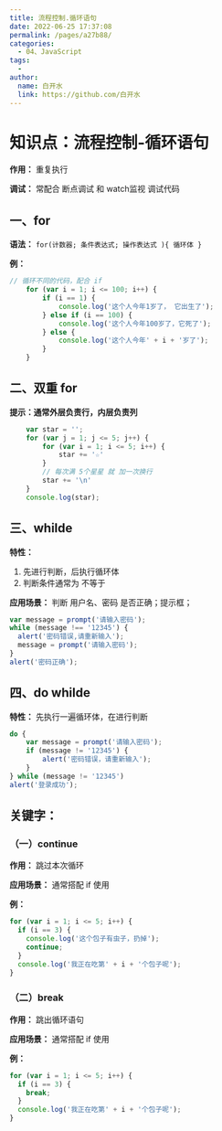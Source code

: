 ```yaml
---
title: 流程控制.循环语句
date: 2022-06-25 17:37:08
permalink: /pages/a27b88/
categories:
  - 04、JavaScript
tags:
  - 
author: 
  name: 白开水
  link: https://github.com/白开水
---
```

# 知识点：流程控制-循环语句

**作用：** 重复执行

**调试：** 常配合 断点调试 和 watch监视 调试代码

## 一、for

**语法：** `for(计数器; 条件表达式; 操作表达式 ){ 循环体 }`

**例：**
```js
// 循环不同的代码，配合 if 
    for (var i = 1; i <= 100; i++) {
        if (i == 1) {
            console.log('这个人今年1岁了， 它出生了');
        } else if (i == 100) {
            console.log('这个人今年100岁了，它死了');
        } else {
            console.log('这个人今年' + i + '岁了');
        }
    }
```
    
## 二、双重 for

**提示：通常外层负责行，内层负责列**

```js
    var star = '';
    for (var j = 1; j <= 5; j++) {
        for (var i = 1; i <= 5; i++) {
            star += '☆'
        }
        // 每次满 5个星星 就 加一次换行
        star += '\n'
    }
    console.log(star);
```
    
## 三、whilde

**特性：** 
1. 先进行判断，后执行循环体
2. 判断条件通常为 不等于

**应用场景：** 判断 用户名、密码 是否正确；提示框；

```js
var message = prompt('请输入密码');
while (message !== '12345') {
  alert('密码错误,请重新输入');
  message = prompt('请输入密码');
}
alert('密码正确');
```
    
## 四、do whilde

**特性：** 先执行一遍循环体，在进行判断

```js
do {
    var message = prompt('请输入密码');
    if (message != '12345') {
        alert('密码错误，请重新输入');
    }
} while (message != '12345')
alert('登录成功');
```
    
## 关键字：

### （一）continue

**作用：** 跳过本次循环

**应用场景：** 通常搭配 if 使用

**例：**
```js
for (var i = 1; i <= 5; i++) {
  if (i == 3) {
    console.log('这个包子有虫子，扔掉');
    continue;
  }
  console.log('我正在吃第' + i + '个包子呢');
}
```

### （二）break

**作用：** 跳出循环语句

**应用场景：** 通常搭配 if 使用

**例：**
```js
for (var i = 1; i <= 5; i++) {
  if (i == 3) {
    break;
  }
  console.log('我正在吃第' + i + '个包子呢');
}
```
